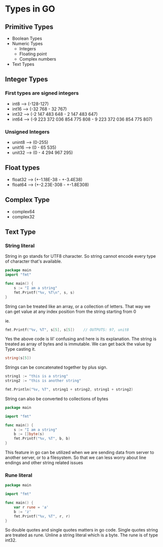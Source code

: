 # Types in GO

## Primitive Types

* Boolean Types
* Numeric Types
  * Integers
  * Floating point
  * Complex numbers
* Text Types

## Integer Types

### First types are signed integers

* int8  --> (-128-127)
* int16 --> (-32 768 - 32 767)
* int32 --> (-2 147 483 648 - 2 147 483 647)
* int64 --> (-9 223 372 036 854 775 808 - 9 223 372 036 854 775 807)

### Unsigned Integers

* unint8  --> (0-255)
* unit16  --> (0 - 65 535)
* unit32  --> (0 - 4 294 967 295)

## Float types

* float32 --> (+-1.18E-38 - +-3.4E38)
* float64 --> (+-2.23E-308 - +-1.8E308)

## Complex Type

* complex64
* complex32

## Text Type

### String literal

String in go stands for UTF8 character. So string cannot encode every type of character that's available.

```go
package main
import "fmt"

func main() {
    s := "I am a string"
    fmt.Printf("%v, %T\n", s, s)
}
```

String can be treated like an array, or a collection of letters. That way we can get value at any index position from the string starting from 0

ie.

```go
fmt.Printf("%v, %T", s[5], s[5])    // OUTPUTS: 97, unit8
```

Yes the above code is lil' confusing and here is its explanation. The string is treated as array of bytes and is immutable.
We can get back the value by Type casting it.

```go
string(s[5])
```

Strings can be concatenated together by plus sign.

```go
string1 := "this is a string"
string2 := "this is another string"

fmt.Println("%v, %T", string1 + string2, string1 + string2)
```

String can also be converted to collections of bytes

```go
package main

import "fmt"

func main() {
    s := "I am a string"
    b := []byte(s)
    fmt.Printf("%v, %T", b, b)
}
```

This feature in go can be utilized when we are sending data from server to another server, or to a filesystem.
So that we can less worry about line endings and other string related issues

### Rune literal

```go
package main

import "fmt"

func main() {
    var r rune = 'a'
    b := 'z'
    fmt.Printf("%v, %T", r, r)
}
```

So double quotes and single quotes matters in go code. Single quotes string are treated as rune. Unline a 
string literal which is a byte. The rune is of type int32.